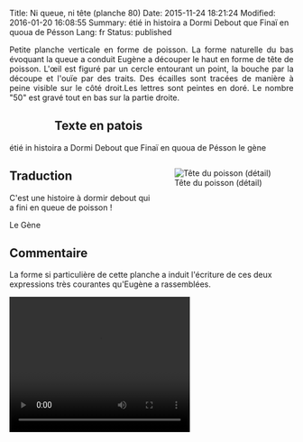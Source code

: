 Title: Ni queue, ni tête (planche 80)
Date: 2015-11-24 18:21:24
Modified: 2016-01-20 16:08:55
Summary: étié in histoira a Dormi Debout que Finaï en quoua de Pésson
Lang: fr
Status: published

<p style="text-align:justify;">Petite planche verticale en forme de poisson. La forme naturelle du bas évoquant la queue a conduit Eugène a découper le haut en forme de tête de poisson. L'œil est figuré par un cercle entourant un point, la bouche par la découpe et l'ouïe par des traits. Des écailles sont tracées de manière à peine visible sur le côté droit.Les lettres sont peintes en doré. Le nombre "50" est gravé tout en bas sur la partie droite.</p>

<figure class="image-block" style="float: left;">
  <img alt="" src="{static}/images/planche_80.png">
  <figcaption style="max-width: 182px"></figcaption>
</figure>

## Texte en patois
étié in histoira a Dormi Debout que Finaï en quoua de Pésson              le  gène

<figure class="image-block" style="float: right;">
  <img alt="Tête du poisson (détail)" src="{static}/images/planche_80_detail_de_la_tete-2.png">
  <figcaption style="max-width: 230px">Tête du poisson (détail)</figcaption>
</figure>


## Traduction
C'est une histoire à dormir debout qui a fini en queue de poisson !

Le Gène

## Commentaire
La forme si particulière de cette planche a induit l'écriture de ces deux expressions très courantes qu'Eugène a rassemblées.


<video width="320" height="240" controls>
  <source src="https://d1njpgd0ygatdn.cloudfront.net/video_80.mp4" type="video/mp4">
</video>
